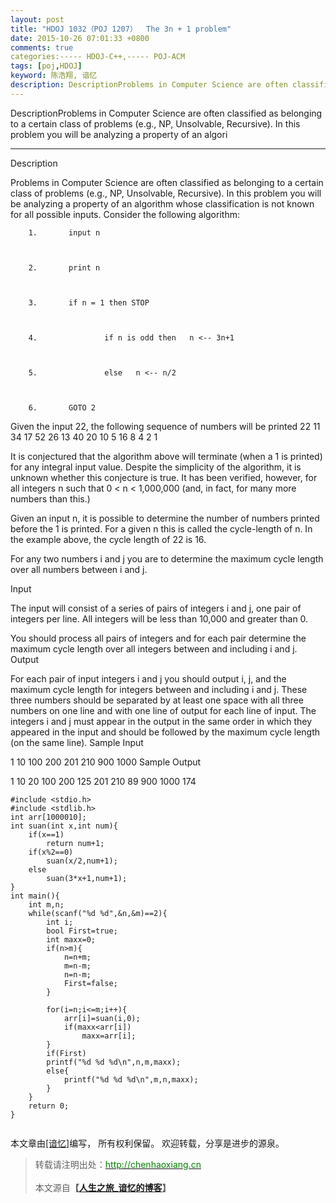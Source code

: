 ```yaml
---
layout: post
title: "HDOJ 1032（POJ 1207）  The 3n + 1 problem"
date: 2015-10-26 07:01:33 +0800
comments: true
categories:----- HDOJ-C++,----- POJ-ACM
tags: [poj,HDOJ]
keyword: 陈浩翔, 谙忆
description: DescriptionProblems in Computer Science are often classified as belonging to a certain class of problems (e.g., NP, Unsolvable, Recursive). In this problem you will be analyzing a property of an algori 
---
```



DescriptionProblems in Computer Science are often classified as belonging to a certain class of problems (e.g., NP, Unsolvable, Recursive). In this problem you will be analyzing a property of an algori
<!-- more -->
----------

Description

Problems in Computer Science are often classified as belonging to a certain class of problems (e.g., NP, Unsolvable, Recursive). In this problem you will be analyzing a property of an algorithm whose classification is not known for all possible inputs. 
Consider the following algorithm: 

 

		1. 		 input n



		2. 		 print n



		3. 		 if n = 1 then STOP



		4. 		 		 if n is odd then   n <-- 3n+1



		5. 		 		 else   n <-- n/2



		6. 		 GOTO 2




Given the input 22, the following sequence of numbers will be printed 22 11 34 17 52 26 13 40 20 10 5 16 8 4 2 1 

It is conjectured that the algorithm above will terminate (when a 1 is printed) for any integral input value. Despite the simplicity of the algorithm, it is unknown whether this conjecture is true. It has been verified, however, for all integers n such that 0 < n < 1,000,000 (and, in fact, for many more numbers than this.) 

Given an input n, it is possible to determine the number of numbers printed before the 1 is printed. For a given n this is called the cycle-length of n. In the example above, the cycle length of 22 is 16. 

For any two numbers i and j you are to determine the maximum cycle length over all numbers between i and j. 


Input

The input will consist of a series of pairs of integers i and j, one pair of integers per line. All integers will be less than 10,000 and greater than 0. 

You should process all pairs of integers and for each pair determine the maximum cycle length over all integers between and including i and j. 
Output

For each pair of input integers i and j you should output i, j, and the maximum cycle length for integers between and including i and j. These three numbers should be separated by at least one space with all three numbers on one line and with one line of output for each line of input. The integers i and j must appear in the output in the same order in which they appeared in the input and should be followed by the maximum cycle length (on the same line).
Sample Input

1 10
100 200
201 210
900 1000
Sample Output

1 10 20
100 200 125
201 210 89
900 1000 174



```
#include <stdio.h>
#include <stdlib.h>
int arr[1000010];
int suan(int x,int num){
    if(x==1)
        return num+1;
    if(x%2==0)
        suan(x/2,num+1);
    else
        suan(3*x+1,num+1);
}
int main(){
    int m,n;
    while(scanf("%d %d",&n,&m)==2){
        int i;
        bool First=true;
        int maxx=0;
        if(n>m){
            n=n+m;
            m=n-m;
            n=n-m;
            First=false;
        }

        for(i=n;i<=m;i++){
            arr[i]=suan(i,0);
            if(maxx<arr[i])
                maxx=arr[i];
        }
        if(First)
        printf("%d %d %d\n",n,m,maxx);
        else{
            printf("%d %d %d\n",m,n,maxx);
        }
    }
    return 0;
}


```

本文章由<a href="http://chenhaoxiang.cn/">[谙忆]</a>编写， 所有权利保留。 
欢迎转载，分享是进步的源泉。
<blockquote cite='陈浩翔'>
<p background-color='#D3D3D3'>转载请注明出处：<a href='http://chenhaoxiang.cn'><font color="green">http://chenhaoxiang.cn</font></a><br><br>
本文源自<strong>【<a href='http://chenhaoxiang.cn' target='_blank'>人生之旅_谙忆的博客</a>】</strong></p>
</blockquote>

